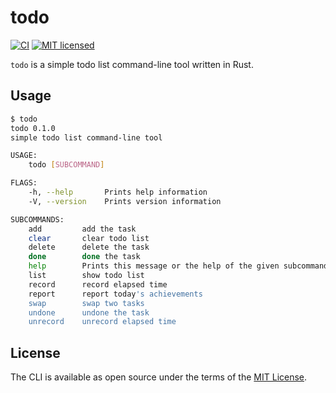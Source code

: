 # todo

[![CI](https://github.com/thekuwayama/todo/workflows/CI/badge.svg)](https://github.com/thekuwayama/todo/actions?workflow=CI)
[![MIT licensed](https://img.shields.io/badge/license-MIT-brightgreen.svg)](https://raw.githubusercontent.com/thekuwayama/todo/master/LICENSE.txt)

`todo` is a simple todo list command-line tool written in Rust.


## Usage

```bash
$ todo
todo 0.1.0
simple todo list command-line tool

USAGE:
    todo [SUBCOMMAND]

FLAGS:
    -h, --help       Prints help information
    -V, --version    Prints version information

SUBCOMMANDS:
    add         add the task
    clear       clear todo list
    delete      delete the task
    done        done the task
    help        Prints this message or the help of the given subcommand(s)
    list        show todo list
    record      record elapsed time
    report      report today's achievements
    swap        swap two tasks
    undone      undone the task
    unrecord    unrecord elapsed time
```


## License

The CLI is available as open source under the terms of the [MIT License](http://opensource.org/licenses/MIT).
